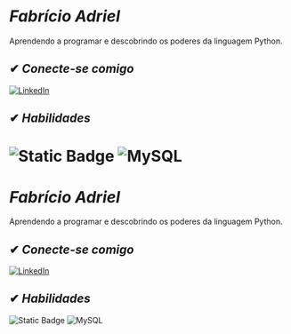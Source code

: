# *Fabrício Adriel*

Aprendendo a programar e descobrindo os poderes da linguagem Python.

## ✔ *Conecte-se comigo*

[![LinkedIn](https://img.shields.io/badge/-LinkedIn-000?style=for-the-badge&logo=linkedin&logoColor=30A3DC)](https://www.linkedin.com/in/fabricioadriel)


## ✔ *Habilidades*

![Static Badge](https://img.shields.io/badge/Python-000?style=for-the-badge&logo=python&logoColor=FE6100)
![MySQL](https://img.shields.io/badge/mysql-%2300f.svg?style=for-the-badge&logo=mysql&logoColor=white)
=======
# *Fabrício Adriel*

Aprendendo a programar e descobrindo os poderes da linguagem Python.

## ✔ *Conecte-se comigo*

[![LinkedIn](https://img.shields.io/badge/-LinkedIn-000?style=for-the-badge&logo=linkedin&logoColor=30A3DC)](https://www.linkedin.com/in/fabricioadriel)


## ✔ *Habilidades*

![Static Badge](https://img.shields.io/badge/Python-000?style=for-the-badge&logo=python&logoColor=FE6100)
![MySQL](https://img.shields.io/badge/mysql-%2300f.svg?style=for-the-badge&logo=mysql&logoColor=white)
